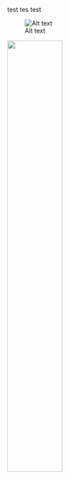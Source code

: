 
test tes test

<figure>
<img src="G:/My%20Drive/R/shiny%20apps/chatbot/full_app.png"
alt="Alt text" />
<figcaption aria-hidden="true">Alt text</figcaption>
</figure>

<img src="full_app.png" width="50%" />

